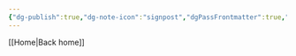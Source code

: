 ```yaml
---
{"dg-publish":true,"dg-note-icon":"signpost","dgPassFrontmatter":true,"noteIcon":"signpost","permalink":"/10-tags/moises/","created":"2025-10-27T17:28:14.112+00:00","updated":"2025-10-27T17:28:19.664+00:00"}
---
```


[[Home\|Back home]]